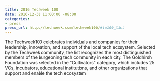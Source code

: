 ```yaml
---
title: 2016 Techweek 100
date: 2016-12-31 11:00:00 -08:00
categories:
- press
press_url: http://techweek.com/techweek100/#tw100_list
---
```


The Techweek100 celebrates individuals and companies for their leadership, innovation, and support of the local tech ecosystem. Selected by the Techweek community, the list recognizes the most distinguished members of the burgeoning tech community in each city. The Goldhirsh Foundation was selected in the "Cultivators" category, which includes 25 VCs, incubators, educational institutions, and other organizations that support and enable the tech ecosystem
